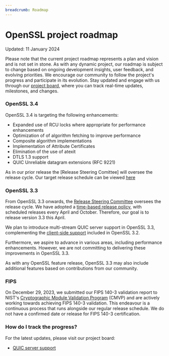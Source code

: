 ```yaml
---
breadcrumb: Roadmap
---
```

# OpenSSL project roadmap

Updated: 11 January 2024

Please note that the current project roadmap represents a plan and vision and is
not set in stone. As with any dynamic project, our roadmap is subject to change
based on ongoing development insights, user feedback, and evolving priorities.
We encourage our community to follow the project's progress and participate in
its evolution. Stay updated and engage with us through our [project board],
where you can track real-time updates, milestones, and changes.

### OpenSSL 3.4
OpenSSL 3.4 is targeting the following enhancements:
* Expanded use of RCU locks where appropriate for performance enhancements
* Optimization of of algorithm fetching to improve performance
* Composite algorithm implementations
* Implementation of Attribute Certificates
* Elimination of the use of atexit
* DTLS 1.3 support
* QUIC Unreliable datagram extensions (RFC 9221)

As in our prior release the [Release Steering Comittee] will oversee the release
cycle.  Our target release schedule can be viewed [here](https://github.com/orgs/openssl/projects/11/views/23)


### OpenSSL 3.3

From OpenSSL 3.3 onwards, the [Release Steering Committee] oversees the release
cycle. We have adopted a [time-based release policy], with scheduled releases
every April and October. Therefore, our goal is to release version 3.3 this
April.

We plan to introduce multi-stream QUIC server support in OpenSSL 3.3,
complementing the [client-side support] included in OpenSSL 3.2.

Furthermore, we aspire to advance in various areas, including performance
enhancements. However, we are not committing to delivering these improvements in
OpenSSL 3.3.

As with any OpenSSL feature release, OpenSSL 3.3 may also include additional
features based on contributions from our community.

### FIPS

On December 29, 2023, we submitted our FIPS 140-3 validation report to NIST's
[Cryptographic Module Validation Program] (CMVP) and are actively working
towards achieving FIPS 140-3 validation. This endeavour is a continuous process
that runs alongside our regular release schedule. We do not have a confirmed
date or release for FIPS 140-3 certification.

### How do I track the progress?

For the latest updates, please visit our project board:
- [QUIC server support](https://github.com/orgs/openssl/projects/2/views/31?pane=issue&itemId=31713456)


[project board]:https://github.com/orgs/openssl/projects/2/views/28
[Release Steering Committee]:https://www.openssl.org/policies/general/release-policy.html#fn2
[time-based release policy]:https://www.openssl.org/policies/general/release-policy.html
[client-side support]:https://github.com/openssl/openssl/blob/openssl-3.2/README-QUIC.md
[Cryptographic Module Validation Program]:https://csrc.nist.gov/projects/cryptographic-module-validation-program
